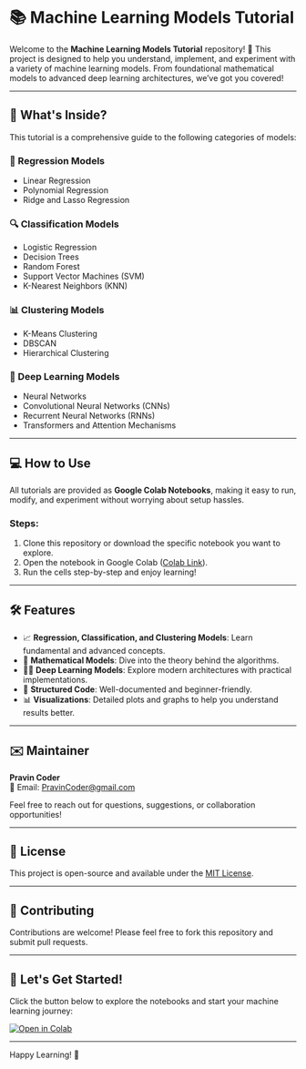 # 📚 Machine Learning Models Tutorial

Welcome to the **Machine Learning Models Tutorial** repository! 🚀 This project is designed to help you understand, implement, and experiment with a variety of machine learning models. From foundational mathematical models to advanced deep learning architectures, we’ve got you covered!

---

## 🧠 What's Inside?

This tutorial is a comprehensive guide to the following categories of models:

### 🔢 Regression Models
- Linear Regression
- Polynomial Regression
- Ridge and Lasso Regression

### 🔍 Classification Models
- Logistic Regression
- Decision Trees
- Random Forest
- Support Vector Machines (SVM)
- K-Nearest Neighbors (KNN)

### 📊 Clustering Models
- K-Means Clustering
- DBSCAN
- Hierarchical Clustering

### 🤖 Deep Learning Models
- Neural Networks
- Convolutional Neural Networks (CNNs)
- Recurrent Neural Networks (RNNs)
- Transformers and Attention Mechanisms

---

## 💻 How to Use

All tutorials are provided as **Google Colab Notebooks**, making it easy to run, modify, and experiment without worrying about setup hassles.

### Steps:
1. Clone this repository or download the specific notebook you want to explore.
2. Open the notebook in Google Colab ([Colab Link](https://colab.research.google.com/)).
3. Run the cells step-by-step and enjoy learning!

---

## 🛠️ Features
- 📈 **Regression, Classification, and Clustering Models**: Learn fundamental and advanced concepts.
- 🧮 **Mathematical Models**: Dive into the theory behind the algorithms.
- 🧑‍💻 **Deep Learning Models**: Explore modern architectures with practical implementations.
- 📂 **Structured Code**: Well-documented and beginner-friendly.
- 📊 **Visualizations**: Detailed plots and graphs to help you understand results better.

---

## ✉️ Maintainer

**Pravin Coder**  
📧 Email: [PravinCoder@gmail.com](mailto:PravinCoder@gmail.com)

Feel free to reach out for questions, suggestions, or collaboration opportunities!

---

## 📝 License

This project is open-source and available under the [MIT License](LICENSE).

---

## 🌟 Contributing

Contributions are welcome! Please feel free to fork this repository and submit pull requests.

---

## 🚀 Let's Get Started!

Click the button below to explore the notebooks and start your machine learning journey:

[![Open in Colab](https://colab.research.google.com/assets/colab-badge.svg)](https://colab.research.google.com/)

---


Happy Learning! 🎉
